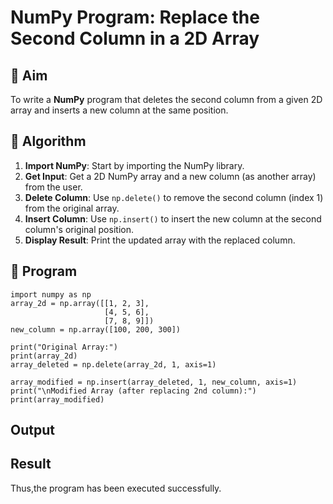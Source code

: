 # NumPy Program: Replace the Second Column in a 2D Array

## 🎯 Aim
To write a **NumPy** program that deletes the second column from a given 2D array and inserts a new column at the same position.

## 🧠 Algorithm
1. **Import NumPy**: Start by importing the NumPy library.
2. **Get Input**: Get a 2D NumPy array and a new column (as another array) from the user.
3. **Delete Column**: Use `np.delete()` to remove the second column (index 1) from the original array.
4. **Insert Column**: Use `np.insert()` to insert the new column at the second column's original position.
5. **Display Result**: Print the updated array with the replaced column.

## 🧾 Program
~~~
import numpy as np
array_2d = np.array([[1, 2, 3],
                     [4, 5, 6],
                     [7, 8, 9]])
new_column = np.array([100, 200, 300])

print("Original Array:")
print(array_2d)
array_deleted = np.delete(array_2d, 1, axis=1)

array_modified = np.insert(array_deleted, 1, new_column, axis=1)
print("\nModified Array (after replacing 2nd column):")
print(array_modified)
~~~
## Output

## Result
Thus,the program has been executed successfully.
